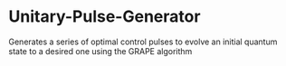 # Unitary-Pulse-Generator
Generates a series of optimal control pulses to evolve an initial quantum state to a desired one using the GRAPE algorithm
